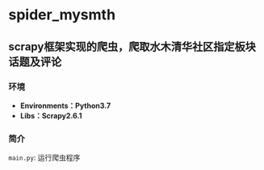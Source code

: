 # spider_mysmth
## scrapy框架实现的爬虫，爬取水木清华社区指定板块话题及评论
### 环境
* **Environments：Python3.7**</br>
* **Libs：Scrapy2.6.1**
### 简介
`main.py`:      运行爬虫程序</br>
</br>
